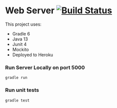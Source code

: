 # Web Server  [![Build Status](https://travis-ci.org/agonzalez0515/webServer.svg?branch=master)](https://travis-ci.org/agonzalez0515/webServer)



This project uses:
* Gradle 6
* Java 13
* Junit 4
* Mockito
* Deployed to Heroku

### Run Server Locally on port 5000

```gradle run```

### Run unit tests

```gradle test```


